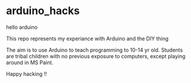 arduino_hacks
=============

hello arduino

This repo represents my experiance with Arduino and the DIY thing

The aim is to use Arduino to teach programming to 10-14 yr old.
Students are tribal children with no previous exposure to computers, except playing around in MS Paint.


Happy hacking !!
